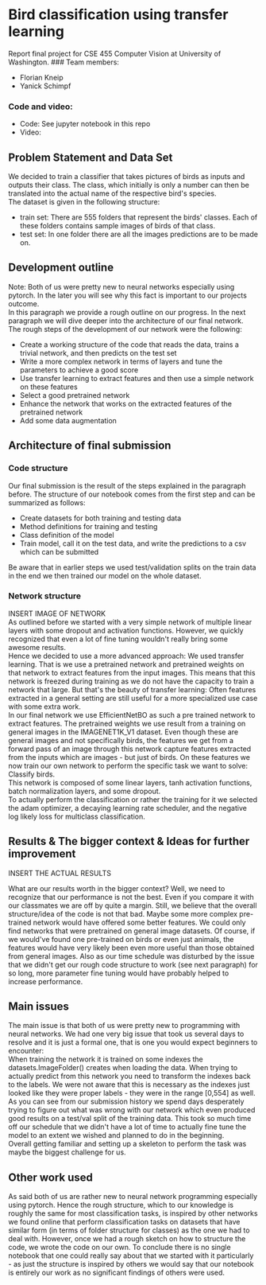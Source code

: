 # Bird classification using transfer learning 
Report final project for CSE 455 Computer Vision at University of Washington.
### Team members:
* Florian Kneip
* Yanick Schimpf

### Code and video:
* Code: See jupyter notebook in this repo
* Video: 


## Problem Statement and Data Set
We decided to train a classifier that takes pictures of birds as inputs and outputs their class. The class, which initially is only a number can then be translated into the actual name of the respective bird's species. 
\
The dataset is given in the following structure:
* train set: There are 555 folders that represent the birds' classes. Each of these folders contains sample images of birds of that class.
* test set: In one folder there are all the images predictions are to be made on.

## Development outline
Note: Both of us were pretty new to neural networks especially using pytorch. In the later you will see why this fact is important to our projects outcome. 
\
In this paragraph we provide a rough outline on our progress. In the next paragraph we will dive deeper into the architecture of our final network.
\
The rough steps of the development of our network were the following:
* Create a working structure of the code that reads the data, trains a trivial network, and then predicts on the test set
* Write a more complex network in terms of layers and tune the parameters to achieve a good score
* Use transfer learning to extract features and then use a simple network on these features
* Select a good pretrained network
* Enhance the network that works on the extracted features of the pretrained network
* Add some data augmentation

## Architecture of final submission
### Code structure
Our final submission is the result of the steps explained in the paragraph before. The structure of our notebook comes from the first step and can be summarized as follows: 
* Create datasets for both training and testing data
* Method definitions for training and testing
* Class definition of the model
* Train model, call it on the test data, and write the predictions to a csv which can be submitted

Be aware that in earlier steps we used test/validation splits on the train data in the end we then trained our model on the whole dataset.
### Network structure

INSERT IMAGE OF NETWORK
\
As outlined before we started with a very simple network of multiple linear layers with some dropout and activation functions. However, we quickly recognized that even a lot of fine tuning wouldn't really bring some awesome results.
\
Hence we decided to use a more advanced approach: We used transfer learning. That is we use a pretrained network and pretrained weights on that network to extract features from the input images. This means that this network is freezed during training as we do not have the capacity to train a network that large. But that's the beauty of transfer learning: Often features extracted in a general setting are still useful for a more specialized use case with some extra work.
\
In our final network we use EfficientNetBO as such a pre trained network to extract features. The pretrained weights we use result from a training on general images in the IMAGENET1K_V1 dataset. Even though these are general images and not specifically birds, the features we get from a forward pass of an image through this network capture features extracted from the inputs which are images - but just of birds. On these features we now train our own network to perform the specific task we want to solve: Classify birds.
\
This network is composed of some linear layers, tanh activation functions, batch normalization layers, and some dropout.
\
To actually perform the classification or rather the training for it we selected the adam optimizer, a decaying learning rate scheduler, and the negative log likely loss for multiclass classification.

## Results & The bigger context & Ideas for further improvement
INSERT THE ACTUAL RESULTS

What are our results worth in the bigger context? Well, we need to recognize that our performance is not the best. Even if you compare it with our classmates we are off by quite a margin. Still, we believe that the overall structure/idea of the code is not that bad. Maybe some more complex pre-trained network would have offered some better features. We could only find networks that were pretrained on general image datasets. Of course, if we would've found one pre-trained on birds or even just animals, the features would have very likely been even more useful than those obtained from general images. Also as our time schedule was disturbed by the issue that we didn't get our rough code structure to work (see next paragraph) for so long, more parameter fine tuning would have probably helped to increase performance. 


## Main issues
The main issue is that both of us were pretty new to programming with neural networks. We had one very big issue that took us several days to resolve and it is just a formal one, that is one you would expect beginners to encounter: 
\
When training the network it is trained on some indexes the datasets.ImageFolder() creates when loading the data. When trying to actually predict from this network you need to transform the indexes back to the labels. We were not aware that this is necessary as the indexes just looked like they were proper labels - they were in the range [0,554] as well. As you can see from our submission history we spend days desperately trying to figure out what was wrong with our network which even produced good results on a test/val split of the training data. This took so much time off our schedule that we didn't have a lot of time to actually fine tune the model to an extent we wished and planned to do in the beginning.
\
Overall getting familiar and setting up a skeleton to perform the task was maybe the biggest challenge for us.

## Other work used
As said both of us are rather new to neural network programming especially using pytorch. Hence the rough structure, which to our knowledge is roughly the same for most classification tasks, is inspired by other networks we found online that perform classification tasks on datasets that have similar form (in terms of folder structure for classes) as the one we had to deal with. However, once we had a rough sketch on how to structure the code, we wrote the code on our own. To conclude there is no single notebook that one could really say about that we started with it particularly - as just the structure is inspired by others we would say that our notebook is entirely our work as no significant findings of others were used.
